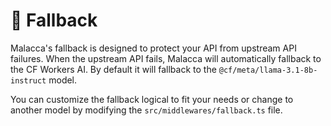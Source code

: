 # 🔄 Fallback

Malacca's fallback is designed to protect your API from upstream API failures. When the upstream API fails, Malacca will automatically fallback to the CF Workers AI. By default it will fallback to the `@cf/meta/llama-3.1-8b-instruct` model.

You can customize the fallback logical to fit your needs or change to another model by modifying the `src/middlewares/fallback.ts` file.

